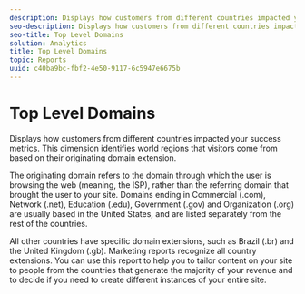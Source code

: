 ```yaml
---
description: Displays how customers from different countries impacted your success metrics. This dimension identifies world regions that visitors come from based on their originating domain extension.
seo-description: Displays how customers from different countries impacted your success metrics. This dimension identifies world regions that visitors come from based on their originating domain extension.
seo-title: Top Level Domains
solution: Analytics
title: Top Level Domains
topic: Reports
uuid: c40ba9bc-fbf2-4e50-9117-6c5947e6675b
---
```


# Top Level Domains

Displays how customers from different countries impacted your success metrics. This dimension identifies world regions that visitors come from based on their originating domain extension.

 The originating domain refers to the domain through which the user is browsing the web (meaning, the ISP), rather than the referring domain that brought the user to your site. Domains ending in Commercial (.com), Network (.net), Education (.edu), Government (.gov) and Organization (.org) are usually based in the United States, and are listed separately from the rest of the countries.

All other countries have specific domain extensions, such as Brazil (.br) and the United Kingdom (.gb). Marketing reports recognize all country extensions. You can use this report to help you to tailor content on your site to people from the countries that generate the majority of your revenue and to decide if you need to create different instances of your entire site. 
